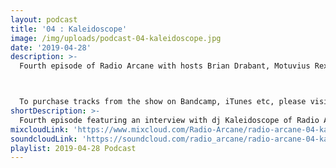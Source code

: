 ```yaml
---
layout: podcast
title: '04 : Kaleidoscope'
image: /img/uploads/podcast-04-kaleidoscope.jpg
date: '2019-04-28'
description: >-
  Fourth episode of Radio Arcane with hosts Brian Drabant, Motuvius Rex, Gothic Bastard and Sorrow Vomit : Featuring interview with dj Kaleidoscope of Radio Arcane about music she is currently into, some of her background and how she got involved in music. Brian Cole of Funeral Party Records also shows up for more because doing a podcast SLAPS! : Specialty segment 'Deep Cuts' with Sorrow Vomit : And quite a bit of awkward banter between the hosts to keep them from weeping and moaning their mortal gloom. Recorded and produced at the non-profit Art Sanctuary in Louisville, KY, Radio Arcane is a collective of Dark Music Specialists that host events, live music and dark arts entertainment.



  To purchase tracks from the show on Bandcamp, iTunes etc, please visit our new website and click on our "Playlists". There are links to bands social media pages as well.
shortDescription: >-
  Fourth episode featuring an interview with dj Kaleidoscope of Radio Arcane.
mixcloudLink: 'https://www.mixcloud.com/Radio-Arcane/radio-arcane-04-kaleidoscope'
soundcloudLink: 'https://soundcloud.com/radio_arcane/radio-arcane-04-kaleidoscope'
playlist: 2019-04-28 Podcast
---
```

